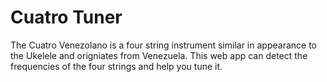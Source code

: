 # Cuatro Tuner
 
The Cuatro Venezolano is a four string instrument similar in appearance to the Ukelele and origniates from Venezuela. 
This web app can detect the frequencies of the four strings and help you tune it. 

